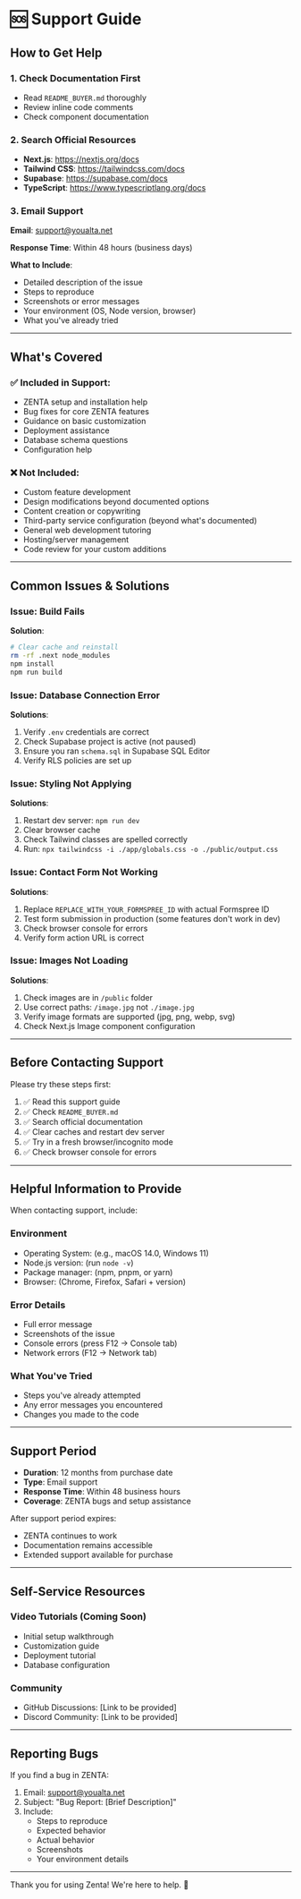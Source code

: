 # 🆘 Support Guide

## How to Get Help

### 1. Check Documentation First
- Read `README_BUYER.md` thoroughly
- Review inline code comments
- Check component documentation

### 2. Search Official Resources
- **Next.js**: https://nextjs.org/docs
- **Tailwind CSS**: https://tailwindcss.com/docs
- **Supabase**: https://supabase.com/docs
- **TypeScript**: https://www.typescriptlang.org/docs

### 3. Email Support
**Email**: support@youalta.net

**Response Time**: Within 48 hours (business days)

**What to Include**:
- Detailed description of the issue
- Steps to reproduce
- Screenshots or error messages
- Your environment (OS, Node version, browser)
- What you've already tried

---

## What's Covered

### ✅ Included in Support:
- ZENTA setup and installation help
- Bug fixes for core ZENTA features
- Guidance on basic customization
- Deployment assistance
- Database schema questions
- Configuration help

### ❌ Not Included:
- Custom feature development
- Design modifications beyond documented options
- Content creation or copywriting
- Third-party service configuration (beyond what's documented)
- General web development tutoring
- Hosting/server management
- Code review for your custom additions

---

## Common Issues & Solutions

### Issue: Build Fails
**Solution**:
```bash
# Clear cache and reinstall
rm -rf .next node_modules
npm install
npm run build
```

### Issue: Database Connection Error
**Solutions**:
1. Verify `.env` credentials are correct
2. Check Supabase project is active (not paused)
3. Ensure you ran `schema.sql` in Supabase SQL Editor
4. Verify RLS policies are set up

### Issue: Styling Not Applying
**Solutions**:
1. Restart dev server: `npm run dev`
2. Clear browser cache
3. Check Tailwind classes are spelled correctly
4. Run: `npx tailwindcss -i ./app/globals.css -o ./public/output.css`

### Issue: Contact Form Not Working
**Solutions**:
1. Replace `REPLACE_WITH_YOUR_FORMSPREE_ID` with actual Formspree ID
2. Test form submission in production (some features don't work in dev)
3. Check browser console for errors
4. Verify form action URL is correct

### Issue: Images Not Loading
**Solutions**:
1. Check images are in `/public` folder
2. Use correct paths: `/image.jpg` not `./image.jpg`
3. Verify image formats are supported (jpg, png, webp, svg)
4. Check Next.js Image component configuration

---

## Before Contacting Support

Please try these steps first:

1. ✅ Read this support guide
2. ✅ Check `README_BUYER.md`
3. ✅ Search official documentation
4. ✅ Clear caches and restart dev server
5. ✅ Try in a fresh browser/incognito mode
6. ✅ Check browser console for errors

---

## Helpful Information to Provide

When contacting support, include:

### Environment
- Operating System: (e.g., macOS 14.0, Windows 11)
- Node.js version: (run `node -v`)
- Package manager: (npm, pnpm, or yarn)
- Browser: (Chrome, Firefox, Safari + version)

### Error Details
- Full error message
- Screenshots of the issue
- Console errors (press F12 → Console tab)
- Network errors (F12 → Network tab)

### What You've Tried
- Steps you've already attempted
- Any error messages you encountered
- Changes you made to the code

---

## Support Period

- **Duration**: 12 months from purchase date
- **Type**: Email support
- **Response Time**: Within 48 business hours
- **Coverage**: ZENTA bugs and setup assistance

After support period expires:
- ZENTA continues to work
- Documentation remains accessible
- Extended support available for purchase

---

## Self-Service Resources

### Video Tutorials (Coming Soon)
- Initial setup walkthrough
- Customization guide
- Deployment tutorial
- Database configuration

### Community
- GitHub Discussions: [Link to be provided]
- Discord Community: [Link to be provided]

---

## Reporting Bugs

If you find a bug in ZENTA:

1. Email: support@youalta.net
2. Subject: "Bug Report: [Brief Description]"
3. Include:
   - Steps to reproduce
   - Expected behavior
   - Actual behavior
   - Screenshots
   - Your environment details

---

Thank you for using Zenta! We're here to help. 🙏
